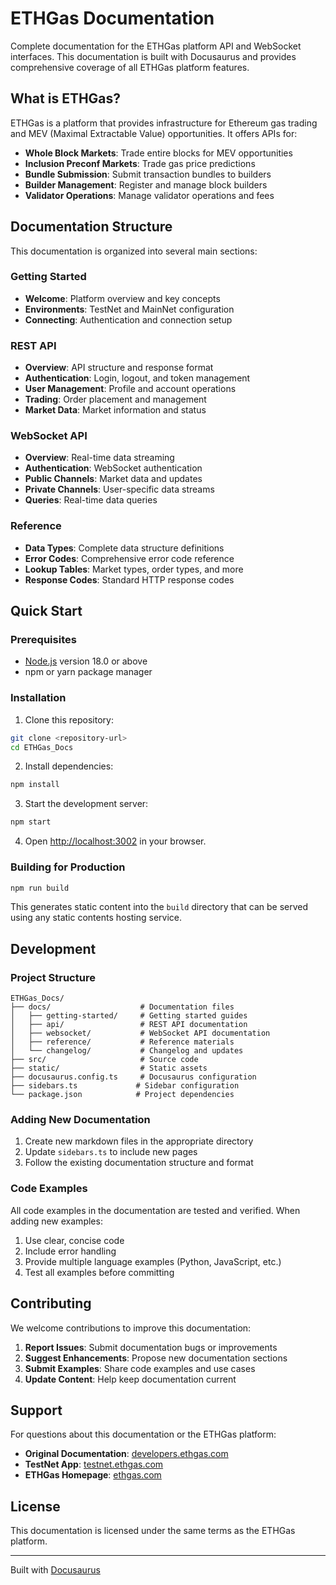 # ETHGas Documentation

Complete documentation for the ETHGas platform API and WebSocket interfaces. This documentation is built with Docusaurus and provides comprehensive coverage of all ETHGas platform features.

## What is ETHGas?

ETHGas is a platform that provides infrastructure for Ethereum gas trading and MEV (Maximal Extractable Value) opportunities. It offers APIs for:

- **Whole Block Markets**: Trade entire blocks for MEV opportunities
- **Inclusion Preconf Markets**: Trade gas price predictions
- **Bundle Submission**: Submit transaction bundles to builders
- **Builder Management**: Register and manage block builders
- **Validator Operations**: Manage validator operations and fees

## Documentation Structure

This documentation is organized into several main sections:

### Getting Started
- **Welcome**: Platform overview and key concepts
- **Environments**: TestNet and MainNet configuration
- **Connecting**: Authentication and connection setup

### REST API
- **Overview**: API structure and response format
- **Authentication**: Login, logout, and token management
- **User Management**: Profile and account operations
- **Trading**: Order placement and management
- **Market Data**: Market information and status

### WebSocket API
- **Overview**: Real-time data streaming
- **Authentication**: WebSocket authentication
- **Public Channels**: Market data and updates
- **Private Channels**: User-specific data streams
- **Queries**: Real-time data queries

### Reference
- **Data Types**: Complete data structure definitions
- **Error Codes**: Comprehensive error code reference
- **Lookup Tables**: Market types, order types, and more
- **Response Codes**: Standard HTTP response codes

## Quick Start

### Prerequisites

- [Node.js](https://nodejs.org/en/download/) version 18.0 or above
- npm or yarn package manager

### Installation

1. Clone this repository:
```bash
git clone <repository-url>
cd ETHGas_Docs
```

2. Install dependencies:
```bash
npm install
```

3. Start the development server:
```bash
npm start
```

4. Open [http://localhost:3002](http://localhost:3002) in your browser.

### Building for Production

```bash
npm run build
```

This generates static content into the `build` directory that can be served using any static contents hosting service.

## Development

### Project Structure

```
ETHGas_Docs/
├── docs/                    # Documentation files
│   ├── getting-started/     # Getting started guides
│   ├── api/                 # REST API documentation
│   ├── websocket/           # WebSocket API documentation
│   ├── reference/           # Reference materials
│   └── changelog/           # Changelog and updates
├── src/                     # Source code
├── static/                  # Static assets
├── docusaurus.config.ts     # Docusaurus configuration
├── sidebars.ts             # Sidebar configuration
└── package.json            # Project dependencies
```

### Adding New Documentation

1. Create new markdown files in the appropriate directory
2. Update `sidebars.ts` to include new pages
3. Follow the existing documentation structure and format

### Code Examples

All code examples in the documentation are tested and verified. When adding new examples:

1. Use clear, concise code
2. Include error handling
3. Provide multiple language examples (Python, JavaScript, etc.)
4. Test all examples before committing

## Contributing

We welcome contributions to improve this documentation:

1. **Report Issues**: Submit documentation bugs or improvements
2. **Suggest Enhancements**: Propose new documentation sections
3. **Submit Examples**: Share code examples and use cases
4. **Update Content**: Help keep documentation current

## Support

For questions about this documentation or the ETHGas platform:

- **Original Documentation**: [developers.ethgas.com](https://developers.ethgas.com)
- **TestNet App**: [testnet.ethgas.com](https://testnet.ethgas.com)
- **ETHGas Homepage**: [ethgas.com](https://ethgas.com)

## License

This documentation is licensed under the same terms as the ETHGas platform.

---

Built with [Docusaurus](https://docusaurus.io/)
